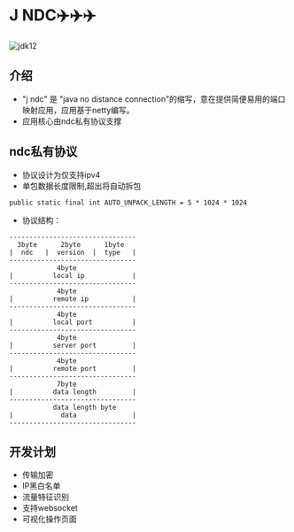 # J NDC✈️✈️✈️
![jdk12](https://img.shields.io/badge/jdk-8-orange.svg) 

## 介绍
* "j ndc" 是 "java no distance connection"的缩写，意在提供简便易用的端口映射应用，应用基于netty编写。 
* 应用核心由ndc私有协议支撑

## ndc私有协议
* 协议设计为仅支持ipv4
* 单包数据长度限制,超出将自动拆包
```
public static final int AUTO_UNPACK_LENGTH = 5 * 1024 * 1024
```
* 协议结构：
```
--------------------------------
  3byte      2byte      1byte
|  ndc   |  version  |  type   |
--------------------------------
            4byte
|          local ip            |
--------------------------------
            4byte
|          remote ip           |
--------------------------------
            4byte
|          local port          |
--------------------------------
            4byte
|          server port         |
--------------------------------
            4byte
|          remote port         |
--------------------------------
            7byte
|          data length         |
--------------------------------
           data length byte
|            data              |
--------------------------------
```

## 开发计划
* 传输加密
* IP黑白名单
* 流量特征识别
* 支持websocket
* 可视化操作页面
